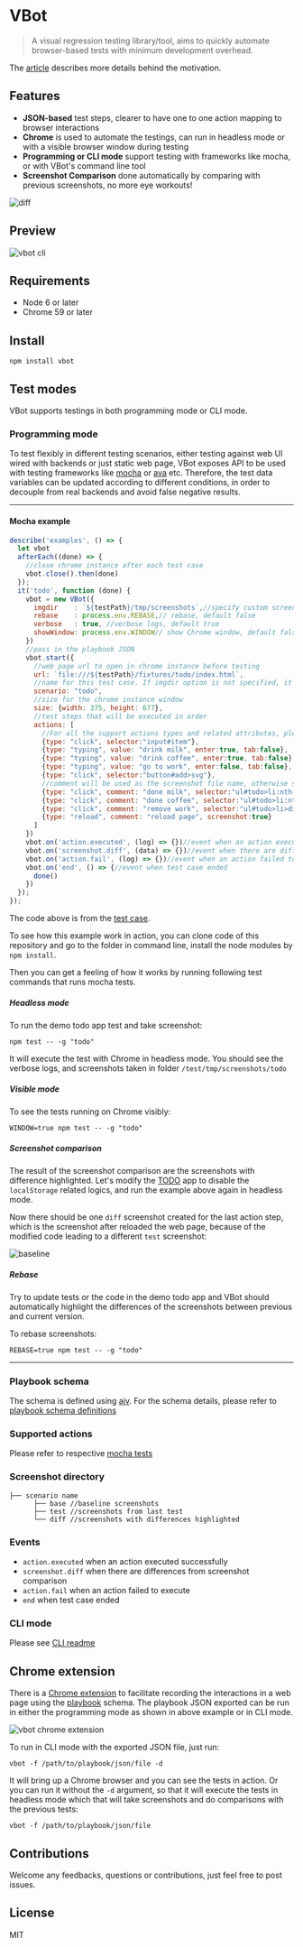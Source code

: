 # VBot
> A visual regression testing library/tool, aims to quickly automate browser-based tests with minimum development overhead.

The [article](http://katat.me/2017/01/09/vbot/) describes more details behind the motivation.

## Features
 - **JSON-based**
 test steps, clearer to have one to one action mapping to browser interactions
 - **Chrome**
  is used to automate the testings, can run in headless mode or with a visible browser window during testing
 - **Programming or CLI mode**
 support testing with frameworks like mocha, or with VBot's command line tool
 - **Screenshot Comparison**
 done automatically by comparing with previous screenshots, no more eye workouts!

 ![diff](img/8_reload_page_diff.png)

## Preview
![vbot cli](img/vbot-cli.gif)

## Requirements
 - Node 6 or later
 - Chrome 59 or later

## Install
`npm install vbot`

## Test modes
VBot supports testings in both programming mode or CLI mode.

### Programming mode
To test flexibly in different testing scenarios, either testing against web UI wired with backends or just static web page, VBot exposes API to be used with testing frameworks like [mocha](https://mochajs.org/) or [ava](https://github.com/avajs/ava) etc. Therefore, the test data variables can be updated according to different conditions, in order to decouple from real backends and avoid false negative results.

------------
#### Mocha example

```javascript
describe('examples', () => {
  let vbot
  afterEach((done) => {
    //close chrome instance after each test case
    vbot.close().then(done)
  });
  it('todo', function (done) {
    vbot = new VBot({
      imgdir    : `${testPath}/tmp/screenshots`,//specify custom screenshots' file paths
      rebase    : process.env.REBASE,// rebase, default false
      verbose   : true, //verbose logs, default true
      showWindow: process.env.WINDOW// show Chrome window, default false
    })
    //pass in the playbook JSON
    vbot.start({
      //web page url to open in chrome instance before testing
      url: `file:///${testPath}/fixtures/todo/index.html`,
      //name for this test case. If imgdir option is not specified, it will use this name as a screenshot folder
      scenario: "todo",
      //size for the chrome instance window
      size: {width: 375, height: 677},
      //test steps that will be executed in order
      actions: [
        //For all the support actions types and related attributes, please refer to the action tests
        {type: "click", selector:"input#item"},
        {type: "typing", value: "drink milk", enter:true, tab:false},
        {type: "typing", value: "drink coffee", enter:true, tab:false},
        {type: "typing", value: "go to work", enter:false, tab:false},
        {type: "click", selector:"button#add>svg"},
        //comment will be used as the screenshot file name, otherwise selectorstring will be used
        {type: "click", comment: "done milk", selector:"ul#todo>li:nth-child(3)>div>button:nth-child(2)>svg", screenshot:true},
        {type: "click", comment: "done coffee", selector:"ul#todo>li:nth-child(2)>div>button:nth-child(2)>svg", screenshot:true},
        {type: "click", comment: "remove work", selector:"ul#todo>li>div>button:nth-child(1)>svg", screenshot:true},
        {type: "reload", comment: "reload page", screenshot:true}
      ]
    })
    vbot.on('action.executed', (log) => {})//event when an action executed successfully
    vbot.on('screenshot.diff', (data) => {})//event when there are differences from screenshot comparison
    vbot.on('action.fail', (log) => {})//event when an action failed to execute
    vbot.on('end', () => {//event when test case ended
      done()
    })
  });
});
```

The code above is from the [test case](test/src/example-todo.js).

To see how this example work in action, you can clone code of this repository and go to the folder in command line, install the node modules by `npm install`.

Then you can get a feeling of how it works by running following test commands that runs mocha tests.

##### *Headless mode*
To run the demo todo app test and take screenshot:

`npm test -- -g "todo"`

It will execute the test with Chrome in headless mode. You should see the verbose logs, and screenshots taken in folder `/test/tmp/screenshots/todo`

##### *Visible mode*
To see the tests running on Chrome visibly:

`WINDOW=true npm test -- -g "todo"`

##### *Screenshot comparison*
The result of the screenshot comparison are the screenshots with difference highlighted. Let's modify the [TODO](test/fixtures/todo) app to disable the `localStorage` related logics, and run the example above again in headless mode.

Now there should be one `diff` screenshot created for the last action step, which is the screenshot after reloaded the web page, because of the modified code leading to a different `test` screenshot:

![baseline](img/diff.png)

##### *Rebase*
Try to update tests or the code in the demo todo app and VBot should automatically highlight the differences of the screenshots between previous and current version.

To rebase screenshots:

`REBASE=true npm test -- -g "todo"`

--------------------

### Playbook schema
The schema is defined using [ajv](https://github.com/epoberezkin/ajv). For the schema details, please refer to [playbook schema definitions](src/schema/playbook.json)

### Supported actions
Please refer to respective [mocha tests](test/src/actions.js)

### Screenshot directory
```
├── scenario name
      ├── base //baseline screenshots
      ├── test //screenshots from last test
      └── diff //screenshots with differences highlighted
```

### Events

 - `action.executed` when an action executed successfully
 - `screenshot.diff` when there are differences from screenshot comparison
 - `action.fail` when an action failed to execute
 - `end` when test case ended

### CLI mode
Please see [CLI readme](cli.md)

## Chrome extension
There is a [Chrome extension](https://chrome.google.com/webstore/detail/vbot-recorder/nngcjjhpjbaofdokebbcgcnkeebnidij?utm_source=chrome-ntp-icon) to facilitate recording the interactions in a web page using the [playbook](#playbook-schema) schema. The playbook JSON exported can be run in either the programming mode as shown in above example or in CLI mode.

![vbot chrome extension](img/vbot-chrome.gif)

To run in CLI mode with the exported JSON file, just run:

`vbot -f /path/to/playbook/json/file -d`

It will bring up a Chrome browser and you can see the tests in action.
Or you can run it without the `-d` argument, so that it will execute the tests in headless mode which that will take screenshots and do comparisons with the previous tests:

`vbot -f /path/to/playbook/json/file`

## Contributions
Welcome any feedbacks, questions or contributions, just feel free to post issues.

## License
MIT
